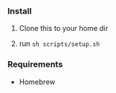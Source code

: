 <h3>Install</h3>

1. Clone this to your home dir

2. run `sh scripts/setup.sh`

<h3>Requirements</h3>

- Homebrew

